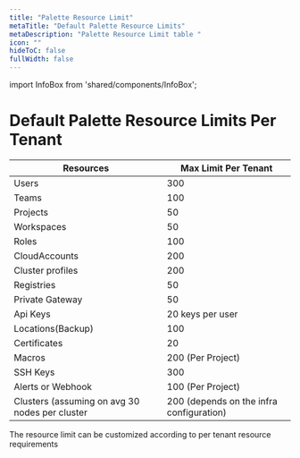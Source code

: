 ```yaml
---
title: "Palette Resource Limit"
metaTitle: "Default Palette Resource Limits"
metaDescription: "Palette Resource Limit table "
icon: ""
hideToC: false
fullWidth: false
---
```


import InfoBox from 'shared/components/InfoBox';

# Default Palette Resource Limits Per Tenant 

|Resources           |  Max Limit Per Tenant|
|--------------------|----------------------|
|Users               |     300              |
|Teams               |     100              |
|Projects            |      50              |
|Workspaces          |      50              |
|Roles               |     100              |
|CloudAccounts       |     200              |
|Cluster profiles    |     200              |
|Registries          |      50              |
|Private Gateway     |      50              |
|Api Keys            |20 keys per user      |
|Locations(Backup)   |100                   |
|Certificates        |20                    |
|Macros              |200 (Per Project)     |
|SSH Keys            |300                   |
|Alerts or Webhook   | 100 (Per Project)    |
|Clusters (assuming on avg 30 nodes per cluster|200 (depends on the infra configuration)|Appliances (Edgehosts)|1000 (depends on the infra configuration)|  


<InfoBox>
The resource limit can be customized according to per tenant resource requirements 
</InfoBox>


<br />
<br />
